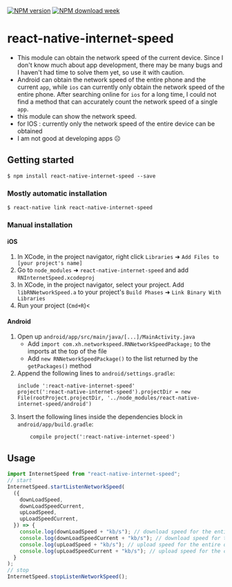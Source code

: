 [![NPM version](https://badgen.net/npm/v/react-native-internet-speed)](https://www.npmjs.com/package/react-native-internet-speed)
[![NPM download week](https://badgen.net/npm/dw/react-native-internet-speed)](https://www.npmjs.com/package/react-native-internet-speed)

# react-native-internet-speed

- This module can obtain the network speed of the current device. Since I don't know much about app development, there may be many bugs and I haven't had time to solve them yet, so use it with caution. <br/>
- Android can obtain the network speed of the entire phone and the current `app`, while `ios` can currently only obtain the network speed of the entire phone. After searching online for `ios` for a long time, I could not find a method that can accurately count the network speed of a single `app`.
- this module can show the network speed.
- for IOS : currently only the network speed of the entire device can be obtained
- I am not good at developing apps ☹

## Getting started

`$ npm install react-native-internet-speed --save`

### Mostly automatic installation

`$ react-native link react-native-internet-speed`

### Manual installation

#### iOS

1. In XCode, in the project navigator, right click `Libraries` ➜ `Add Files to [your project's name]`
2. Go to `node_modules` ➜ `react-native-internet-speed` and add `RNInternetSpeed.xcodeproj`
3. In XCode, in the project navigator, select your project. Add `libRNNetworkSpeed.a` to your project's `Build Phases` ➜ `Link Binary With Libraries`
4. Run your project (`Cmd+R`)<

#### Android

1. Open up `android/app/src/main/java/[...]/MainActivity.java`
   - Add `import com.xh.networkspeed.RNNetworkSpeedPackage;` to the imports at the top of the file
   - Add `new RNNetworkSpeedPackage()` to the list returned by the `getPackages()` method
2. Append the following lines to `android/settings.gradle`:
   ```
   include ':react-native-internet-speed'
   project(':react-native-internet-speed').projectDir = new File(rootProject.projectDir, '../node_modules/react-native-internet-speed/android')
   ```
3. Insert the following lines inside the dependencies block in `android/app/build.gradle`:
   ```
       compile project(':react-native-internet-speed')
   ```

## Usage

```javascript
import InternetSpeed from "react-native-internet-speed";
// start
InternetSpeed.startListenNetworkSpeed(
  ({
    downLoadSpeed,
    downLoadSpeedCurrent,
    upLoadSpeed,
    upLoadSpeedCurrent,
  }) => {
    console.log(downLoadSpeed + "kb/s"); // download speed for the entire device The download speed of the entire device
    console.log(downLoadSpeedCurrent + "kb/s"); // download speed for the current app The download speed of the current app (currently can only be used on Android)
    console.log(upLoadSpeed + "kb/s"); // upload speed for the entire device The upload speed of the entire device
    console.log(upLoadSpeedCurrent + "kb/s"); // upload speed for the current app The upload speed of the current app (currently can only be used on Android)
  }
);
// stop
InternetSpeed.stopListenNetworkSpeed();
```

